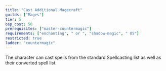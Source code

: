 ```yaml
---
title: "Cast Additional Magecraft"
guilds: ["Mages"]
tier: 5
osp_cost: 50
prerequisites: ["master-countermagic"]
requirements: ["enchanting", " or ", "shadow-magic", " OS"]
restricted: true
ladder: "countermagic"
---
```

The character can cast spells from the standard Spellcasting list as well as their converted spell list.